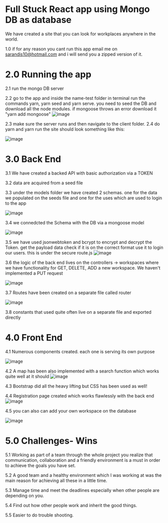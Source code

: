 # Full Stuck React app using Mongo DB as database
We have created a site that you can look for workplaces anywhere in the world. 

1.0 if for any reason you cant run this app email me on sarandis10@hotmail.com and i will send you a zipped version of it. 

# 2.0 Running the app
2.1 run the mongo DB server

2.2 go to the app and inside the name-test folder in terminal run the commands yarn, yarn seed and yarn serve.
you need to seed the DB and download all the node modules. 
if mongoose throws an error download it "yarn add mongoose"
![image](https://user-images.githubusercontent.com/43549151/126072605-0390f1d2-cdaa-4cb7-9830-23ece64b8368.png)


2.3 make sure the server runs and then navigate to the client folder.
2.4 do yarn and yarn run the site should look something like this:

![image](https://user-images.githubusercontent.com/43549151/126072204-05d4e2b8-65bc-4da5-a3fb-95f50ec03631.png)

# 3.0 Back End
3.1 We have created a backed API with basic authorization via a TOKEN

3.2 data are acquired from a seed file

3.3 under the models folder we have created 2 schemas. one for the data we populated on the seeds file and one for the uses which are used to login to the app

![image](https://user-images.githubusercontent.com/43549151/126072554-0807423d-72ef-482b-a9f7-2d13625ab162.png)

3.4 we connedcted the Schema with the DB via a mongoose model

![image](https://user-images.githubusercontent.com/43549151/126072542-96162fe7-71d1-4b55-a9f4-3a10ba96d9c7.png)

3.5 we have used jsonwebtoken and bcrypt to encrypt and decrypt the Token. get the payload data check if it is on the correct format use it to login our users.
this is under the secure route.js 
![image](https://user-images.githubusercontent.com/43549151/126072674-9cf4b78f-d3a9-4d01-85a2-9cc36a44926e.png)

3.6 the logic of the back end lives on the controllers -> workspaces where we have functionality for GET, DELETE, ADD a new workspace. We haven't implemented a PUT request

![image](https://user-images.githubusercontent.com/43549151/126072812-2332fe5e-cf7f-4fb1-bba1-bf5fb19dd67f.png)



3.7 Routes have been created on a separate file called router

![image](https://user-images.githubusercontent.com/43549151/126072886-14d0e686-96bd-46e0-bc80-53c646bf08ea.png)

3.8 constants that used quite often live on a separate file and exported directly 


# 4.0 Front End

4.1 Numerous components created. each one is serving its own purpose 







![image](https://user-images.githubusercontent.com/43549151/126073162-51c5a0cb-4b0d-464d-8887-cea61d789cc3.png)


4.2 A map has been also implemented with a search function which works quite well at it should
![image](https://user-images.githubusercontent.com/43549151/126073212-e40da1cb-300c-468a-b66f-fad561c88606.png)





4.3 Bootstrap did all the heavy lifting but CSS has been used as well!


4.4 Registration page created which works flawlessly with the back end
![image](https://user-images.githubusercontent.com/43549151/126073356-9bfea75a-0d4d-41bb-9955-e9049c250ba9.png)

4.5 you can also can add your own workspace on the database

![image](https://user-images.githubusercontent.com/43549151/126073382-a8742dc2-70ca-4beb-8e34-38afec000c74.png)


# 5.0 Challenges- Wins

5.1 Working as part of a team through the whole project you realize that communication, collaboration and a friendly environment is a must in order to achieve the goals you have set. 

5.2 A good team and a healthy environment which I was working at was the main reason for achieving all these in a little time. 

5.3 Manage time and meet the deadlines especially when other people are depending on you.

5.4 Find out how other people work and inherit the good things.

5.5 Easier to do trouble shooting. 


